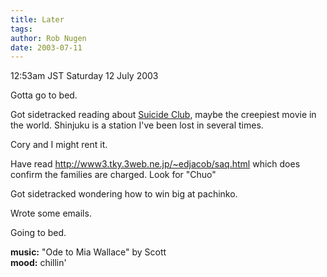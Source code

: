 ```yaml
---
title: Later
tags: 
author: Rob Nugen
date: 2003-07-11
---
```


<p class=date>12:53am JST Saturday 12 July 2003</p>

<p>Gotta go to bed.</p>

<p>Got sidetracked reading about <a
href="http://www.mandiapple.com/snowblood/suicidecircle.htm ">Suicide
Club</a>, maybe the creepiest movie in the world.  Shinjuku is a
station I've been lost in several times.</p>

<p>Cory and I might rent it.</p>

<p>Have read <a
href="http://www3.tky.3web.ne.jp/~edjacob/saq.html">http://www3.tky.3web.ne.jp/~edjacob/saq.html</a>
which does confirm the families are charged.  Look for "Chuo"</p>

<p>Got sidetracked wondering how to win big at pachinko.</p>

<p>Wrote some emails.</p>

<p>Going to bed.</p>

<p><b>music:</b> "Ode to Mia Wallace" by Scott
<br><b>mood:</b> chillin'</p>
